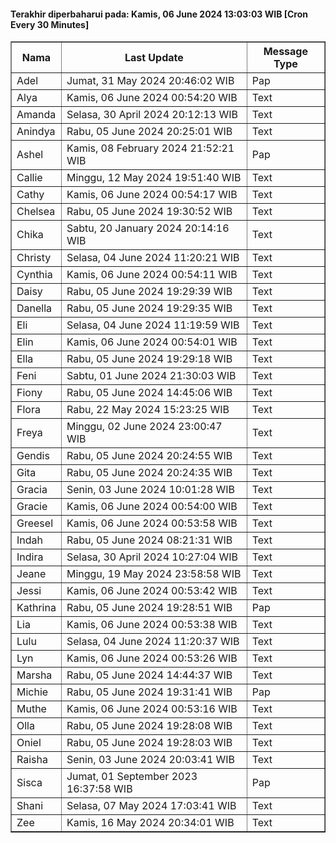 #### Terakhir diperbaharui pada: Kamis, 06 June 2024 13:03:03 WIB [Cron Every 30 Minutes]

<table border='1'><tr><th>Nama</th><th>Last Update</th><th>Message Type</th></tr><tr><td>Adel</td><td>Jumat, 31 May 2024 20:46:02 WIB</td><td>Pap</td></tr><tr><td>Alya</td><td>Kamis, 06 June 2024 00:54:20 WIB</td><td>Text</td></tr><tr><td>Amanda</td><td>Selasa, 30 April 2024 20:12:13 WIB</td><td>Text</td></tr><tr><td>Anindya</td><td>Rabu, 05 June 2024 20:25:01 WIB</td><td>Text</td></tr><tr><td>Ashel</td><td>Kamis, 08 February 2024 21:52:21 WIB</td><td>Pap</td></tr><tr><td>Callie</td><td>Minggu, 12 May 2024 19:51:40 WIB</td><td>Text</td></tr><tr><td>Cathy</td><td>Kamis, 06 June 2024 00:54:17 WIB</td><td>Text</td></tr><tr><td>Chelsea</td><td>Rabu, 05 June 2024 19:30:52 WIB</td><td>Text</td></tr><tr><td>Chika</td><td>Sabtu, 20 January 2024 20:14:16 WIB</td><td>Text</td></tr><tr><td>Christy</td><td>Selasa, 04 June 2024 11:20:21 WIB</td><td>Text</td></tr><tr><td>Cynthia</td><td>Kamis, 06 June 2024 00:54:11 WIB</td><td>Text</td></tr><tr><td>Daisy</td><td>Rabu, 05 June 2024 19:29:39 WIB</td><td>Text</td></tr><tr><td>Danella</td><td>Rabu, 05 June 2024 19:29:35 WIB</td><td>Text</td></tr><tr><td>Eli</td><td>Selasa, 04 June 2024 11:19:59 WIB</td><td>Text</td></tr><tr><td>Elin</td><td>Kamis, 06 June 2024 00:54:01 WIB</td><td>Text</td></tr><tr><td>Ella</td><td>Rabu, 05 June 2024 19:29:18 WIB</td><td>Text</td></tr><tr><td>Feni</td><td>Sabtu, 01 June 2024 21:30:03 WIB</td><td>Text</td></tr><tr><td>Fiony</td><td>Rabu, 05 June 2024 14:45:06 WIB</td><td>Text</td></tr><tr><td>Flora</td><td>Rabu, 22 May 2024 15:23:25 WIB</td><td>Text</td></tr><tr><td>Freya</td><td>Minggu, 02 June 2024 23:00:47 WIB</td><td>Text</td></tr><tr><td>Gendis</td><td>Rabu, 05 June 2024 20:24:55 WIB</td><td>Text</td></tr><tr><td>Gita</td><td>Rabu, 05 June 2024 20:24:35 WIB</td><td>Text</td></tr><tr><td>Gracia</td><td>Senin, 03 June 2024 10:01:28 WIB</td><td>Text</td></tr><tr><td>Gracie</td><td>Kamis, 06 June 2024 00:54:00 WIB</td><td>Text</td></tr><tr><td>Greesel</td><td>Kamis, 06 June 2024 00:53:58 WIB</td><td>Text</td></tr><tr><td>Indah</td><td>Rabu, 05 June 2024 08:21:31 WIB</td><td>Text</td></tr><tr><td>Indira</td><td>Selasa, 30 April 2024 10:27:04 WIB</td><td>Text</td></tr><tr><td>Jeane</td><td>Minggu, 19 May 2024 23:58:58 WIB</td><td>Text</td></tr><tr><td>Jessi</td><td>Kamis, 06 June 2024 00:53:42 WIB</td><td>Text</td></tr><tr><td>Kathrina</td><td>Rabu, 05 June 2024 19:28:51 WIB</td><td>Pap</td></tr><tr><td>Lia</td><td>Kamis, 06 June 2024 00:53:38 WIB</td><td>Text</td></tr><tr><td>Lulu</td><td>Selasa, 04 June 2024 11:20:37 WIB</td><td>Text</td></tr><tr><td>Lyn</td><td>Kamis, 06 June 2024 00:53:26 WIB</td><td>Text</td></tr><tr><td>Marsha</td><td>Rabu, 05 June 2024 14:44:37 WIB</td><td>Text</td></tr><tr><td>Michie</td><td>Rabu, 05 June 2024 19:31:41 WIB</td><td>Pap</td></tr><tr><td>Muthe</td><td>Kamis, 06 June 2024 00:53:16 WIB</td><td>Text</td></tr><tr><td>Olla</td><td>Rabu, 05 June 2024 19:28:08 WIB</td><td>Text</td></tr><tr><td>Oniel</td><td>Rabu, 05 June 2024 19:28:03 WIB</td><td>Text</td></tr><tr><td>Raisha</td><td>Senin, 03 June 2024 20:03:41 WIB</td><td>Text</td></tr><tr><td>Sisca</td><td>Jumat, 01 September 2023 16:37:58 WIB</td><td>Pap</td></tr><tr><td>Shani</td><td>Selasa, 07 May 2024 17:03:41 WIB</td><td>Text</td></tr><tr><td>Zee</td><td>Kamis, 16 May 2024 20:34:01 WIB</td><td>Text</td></tr></table>